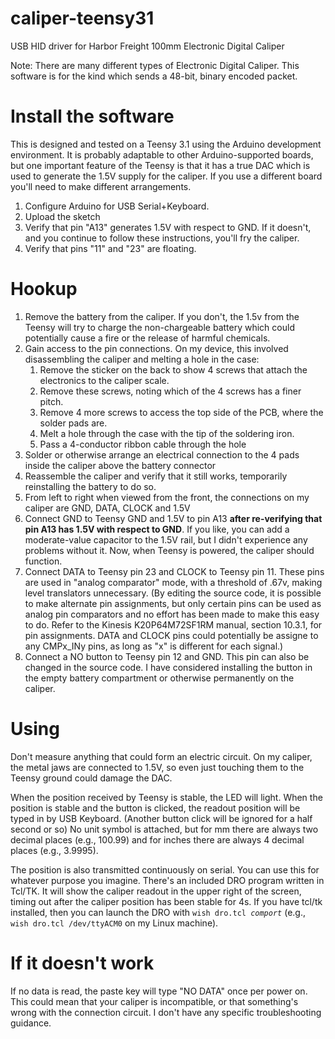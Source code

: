 # caliper-teensy31
USB HID driver for Harbor Freight 100mm Electronic Digital Caliper

Note: There are many different types of Electronic Digital Caliper.
This software is for the kind which sends a 48-bit, binary encoded packet.

# Install the software
This is designed and tested on a Teensy 3.1 using the Arduino development environment.
It is probably adaptable to other Arduino-supported boards, but one important feature of the Teensy is that it has a true DAC which is used to generate the 1.5V supply for the caliper.
If you use a different board you'll need to make different arrangements.

1. Configure Arduino for USB Serial+Keyboard.
1. Upload the sketch
1. Verify that pin "A13" generates 1.5V with respect to GND.  If it doesn't, and you continue to follow these instructions, you'll fry the caliper.
1. Verify that pins "11" and "23" are floating.

# Hookup
1. Remove the battery from the caliper.
 If you don't, the 1.5v from the Teensy will try to charge the non-chargeable battery
 which could potentially cause a fire or the release of harmful chemicals.
1. Gain access to the pin connections. On my device, this involved disassembling the caliper and melting a hole in the case:
   1. Remove the sticker on the back to show 4 screws that attach the electronics to the caliper scale.
   1. Remove these screws, noting which of the 4 screws has a finer pitch.
   1. Remove 4 more screws to access the top side of the PCB, where the solder pads are.
   1. Melt a hole through the case with the tip of the soldering iron.
   1. Pass a 4-conductor ribbon cable through the hole
1. Solder or otherwise arrange an electrical connection to the 4 pads inside the caliper above the battery connector
1. Reassemble the caliper and verify that it still works, temporarily reinstalling the battery to do so.
1. From left to right when viewed from the front, the connections on my caliper are GND, DATA, CLOCK and 1.5V
1. Connect GND to Teensy GND and 1.5V to pin A13 **after re-verifying that pin A13 has 1.5V with respect to GND**.
  If you like, you can add a moderate-value capacitor to the 1.5V rail, but I didn't experience any problems without it.
  Now, when Teensy is powered, the caliper should function.
1. Connect DATA to Teensy pin 23 and CLOCK to Teensy pin 11.
  These pins are used in "analog comparator" mode, with a threshold of .67v,
  making level translators unnecessary.
  (By editing the source code, it is possible to make alternate pin assignments,
  but only certain pins can be used as analog pin comparators
  and no effort has been made to make this easy to do.
  Refer to the Kinesis K20P64M72SF1RM manual, section 10.3.1, for pin assignments.
  DATA and CLOCK pins could potentially be assigne to any CMPx\_INy pins,
  as long as "x" is different for each signal.)
1. Connect a NO button to Teensy pin 12 and GND.
  This pin can also be changed in the source code.
  I have considered installing the button in the empty battery compartment or otherwise permanently on the caliper.

# Using
Don't measure anything that could form an electric circuit.
On my caliper, the metal jaws are connected to 1.5V, so even just touching them to the Teensy ground could damage the DAC.

When the position received by Teensy is stable, the LED will light.
When the position is stable and the button is clicked, the readout position will be typed in by USB Keyboard.
(Another button click will be ignored for a half second or so)
No unit symbol is attached, but for mm there are always two decimal places (e.g., 100.99)
and for inches there are always 4 decimal places (e.g., 3.9995).

The position is also transmitted continuously on serial.  You can use this for whatever purpose you imagine.
There's an included DRO program written in Tcl/TK.
It will show the caliper readout in the upper right of the screen, timing out after the caliper position has been stable for 4s.
If you have tcl/tk installed, then you can launch the DRO with `wish dro.tcl `_`comport`_ (e.g., `wish dro.tcl /dev/ttyACM0` on my Linux machine).

# If it doesn't work
If no data is read, the paste key will type "NO DATA" once per power on.
This could mean that your caliper is incompatible, or that something's wrong with the connection circuit.
I don't have any specific troubleshooting guidance.

